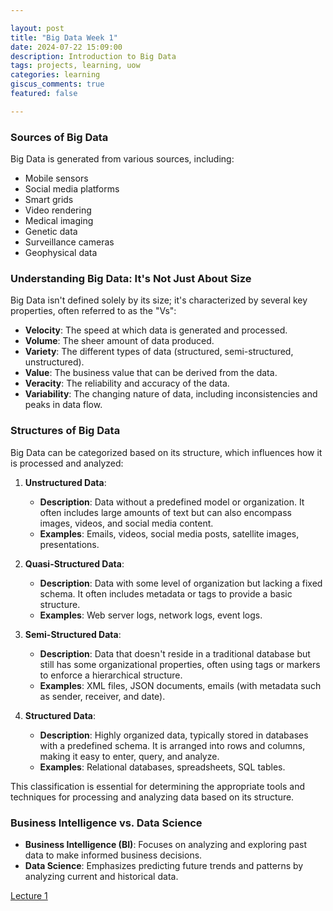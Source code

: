 ```yaml
---

layout: post  
title: "Big Data Week 1"  
date: 2024-07-22 15:09:00  
description: Introduction to Big Data  
tags: projects, learning, uow  
categories: learning  
giscus_comments: true  
featured: false  

---
```


### Sources of Big Data

Big Data is generated from various sources, including:

- Mobile sensors
- Social media platforms
- Smart grids
- Video rendering
- Medical imaging
- Genetic data
- Surveillance cameras
- Geophysical data

### Understanding Big Data: It's Not Just About Size

Big Data isn't defined solely by its size; it's characterized by several key properties, often referred to as the "Vs":

- **Velocity**: The speed at which data is generated and processed.
- **Volume**: The sheer amount of data produced.
- **Variety**: The different types of data (structured, semi-structured, unstructured).
- **Value**: The business value that can be derived from the data.
- **Veracity**: The reliability and accuracy of the data.
- **Variability**: The changing nature of data, including inconsistencies and peaks in data flow.

### Structures of Big Data

Big Data can be categorized based on its structure, which influences how it is processed and analyzed:

1. **Unstructured Data**:
   - **Description**: Data without a predefined model or organization. It often includes large amounts of text but can also encompass images, videos, and social media content.
   - **Examples**: Emails, videos, social media posts, satellite images, presentations.

2. **Quasi-Structured Data**:
   - **Description**: Data with some level of organization but lacking a fixed schema. It often includes metadata or tags to provide a basic structure.
   - **Examples**: Web server logs, network logs, event logs.

3. **Semi-Structured Data**:
   - **Description**: Data that doesn't reside in a traditional database but still has some organizational properties, often using tags or markers to enforce a hierarchical structure.
   - **Examples**: XML files, JSON documents, emails (with metadata such as sender, receiver, and date).

4. **Structured Data**:
   - **Description**: Highly organized data, typically stored in databases with a predefined schema. It is arranged into rows and columns, making it easy to enter, query, and analyze.
   - **Examples**: Relational databases, spreadsheets, SQL tables.

This classification is essential for determining the appropriate tools and techniques for processing and analyzing data based on its structure.

### Business Intelligence vs. Data Science

- **Business Intelligence (BI)**: Focuses on analyzing and exploring past data to make informed business decisions.
- **Data Science**: Emphasizes predicting future trends and patterns by analyzing current and historical data.

[Lecture 1](/assets/pdf/bigdata/w1-Introduction.pdf)
